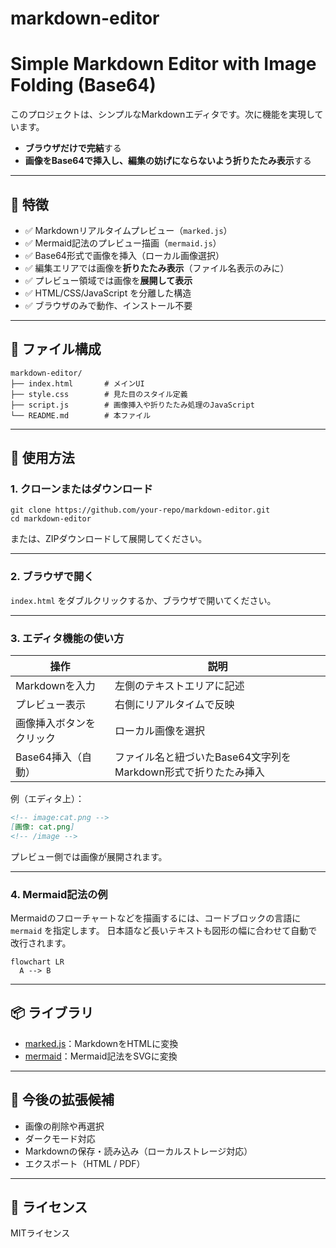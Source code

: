 # markdown-editor
# Simple Markdown Editor with Image Folding (Base64)

このプロジェクトは、シンプルなMarkdownエディタです。次に機能を実現しています。
- **ブラウザだけで完結**する
- **画像をBase64で挿入し、編集の妨げにならないよう折りたたみ表示**する

---

## 🔧 特徴

- ✅ Markdownリアルタイムプレビュー（`marked.js`）
- ✅ Mermaid記法のプレビュー描画（`mermaid.js`）
- ✅ Base64形式で画像を挿入（ローカル画像選択）
- ✅ 編集エリアでは画像を**折りたたみ表示**（ファイル名表示のみに）
- ✅ プレビュー領域では画像を**展開して表示**
- ✅ HTML/CSS/JavaScript を分離した構造
- ✅ ブラウザのみで動作、インストール不要

---

## 📁 ファイル構成

```plaintext
markdown-editor/
├── index.html       # メインUI
├── style.css        # 見た目のスタイル定義
├── script.js        # 画像挿入や折りたたみ処理のJavaScript
└── README.md        # 本ファイル
```

---

## 🚀 使用方法

### 1. クローンまたはダウンロード

```
git clone https://github.com/your-repo/markdown-editor.git
cd markdown-editor
```

または、ZIPダウンロードして展開してください。

---

### 2. ブラウザで開く

`index.html` をダブルクリックするか、ブラウザで開いてください。

---

### 3. エディタ機能の使い方

| 操作                         | 説明                                           |
|------------------------------|------------------------------------------------|
| Markdownを入力              | 左側のテキストエリアに記述                     |
| プレビュー表示              | 右側にリアルタイムで反映                      |
| 画像挿入ボタンをクリック    | ローカル画像を選択                            |
| Base64挿入（自動）           | ファイル名と紐づいたBase64文字列をMarkdown形式で折りたたみ挿入 |

例（エディタ上）：

```markdown
<!-- image:cat.png -->
[画像: cat.png]
<!-- /image -->
```

プレビュー側では画像が展開されます。

---

### 4. Mermaid記法の例

Mermaidのフローチャートなどを描画するには、コードブロックの言語に `mermaid` を指定します。
日本語など長いテキストも図形の幅に合わせて自動で改行されます。

```mermaid
flowchart LR
  A --> B
```

---

## 📦 ライブラリ

- [marked.js](https://github.com/markedjs/marked)：MarkdownをHTMLに変換
- [mermaid](https://mermaid.js.org/)：Mermaid記法をSVGに変換

---

## 🧩 今後の拡張候補

- 画像の削除や再選択
- ダークモード対応
- Markdownの保存・読み込み（ローカルストレージ対応）
- エクスポート（HTML / PDF）

---

## 📄 ライセンス

MITライセンス

